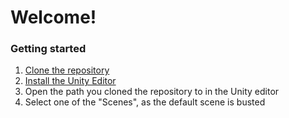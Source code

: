 # Welcome!

### Getting started

1. [Clone the repository](https://docs.github.com/en/repositories/creating-and-managing-repositories/cloning-a-repository)
2. [Install the Unity Editor](https://learn.unity.com/tutorial/install-the-unity-hub-and-editor)
3. Open the path you cloned the repository to in the Unity editor
4. Select one of the "Scenes", as the default scene is busted

